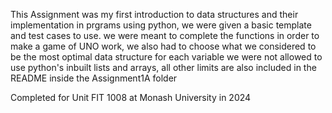 This Assignment was my first introduction to data structures and their implementation in prgrams using python, we were given a basic template and test cases to use.
we were meant to complete the functions in order to make a game of UNO work, we also had to choose what we considered to be the most optimal data structure for each variable
we were not allowed to use python's inbuilt lists and arrays, all other limits are also included in the README inside the Assignment1A folder

Completed for Unit FIT 1008 at Monash University in 2024
